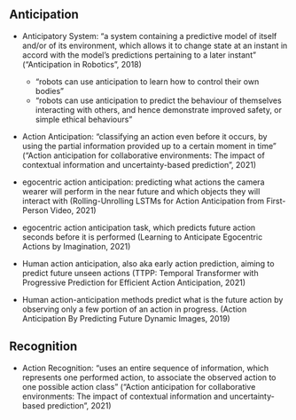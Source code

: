 ## Anticipation

- Anticipatory System: “a system containing a predictive model of itself and/or of its environment, which allows it to change state at an instant in accord with the model’s predictions pertaining to a later instant” (“Anticipation in Robotics”, 2018)
    - “robots can use anticipation to learn how to control their own bodies”
    - “robots can use anticipation to predict the behaviour of themselves interacting with others, and hence demonstrate improved safety, or simple ethical behaviours”

- Action Anticipation: “classifying an action even before it occurs, by using the partial information provided up to a certain moment in time” (“Action anticipation for collaborative environments: The impact of contextual information and uncertainty-based prediction”, 2021)

- egocentric action anticipation: predicting what actions the camera wearer will perform in the near future and which objects they will interact with (Rolling-Unrolling LSTMs for Action Anticipation from First-Person Video, 2021)

- egocentric action anticipation task, which predicts future action seconds before it is performed (Learning to Anticipate Egocentric Actions by Imagination, 2021)

- Human action anticipation, also aka early action prediction, aiming to predict future unseen actions (TTPP: Temporal Transformer with Progressive Prediction for Efficient Action Anticipation, 2021)

- Human action-anticipation methods predict what is the future action by observing only a few portion of an action in progress. (Action Anticipation By Predicting Future Dynamic Images, 2019)

## Recognition
- Action Recognition: “uses an entire sequence of information, which represents one performed action, to associate the observed action to one possible action class” (“Action anticipation for collaborative environments: The impact of contextual information and uncertainty-based prediction”, 2021)
